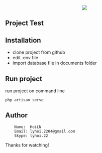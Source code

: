 <p align="center"><img src="https://laravel.com/assets/img/components/logo-laravel.svg"></p>


## Project Test



## Installation

 * clone project from github
 * edit .env file 
 * import database file in documents folder


## Run project 

run project on command line
```
php artisan serve
```


## Author

```
    Name:  HoiLN
    Email: lyhoi.2204@gmail.com
    Skype: lyhoi.22
```
Thanks for watching!
